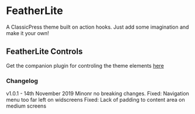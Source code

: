# FeatherLite
A ClassicPress theme built on action hooks. Just add some imagination and make it your own!

## FeatherLite Controls
Get the companion plugin for controling the theme elements [here](https://github.com/zulfgani/featherlite-controls)

### Changelog

v1.0.1 - 14th November 2019
Minonr no breaking changes.
Fixed: Navigation menu too far left on widscreens
Fixed: Lack of padding to content area on medium screens
